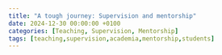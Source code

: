 ```yaml
---
title: "A tough journey: Supervision and mentorship"
date: 2024-12-30 00:00:00 +0100
categories: [Teaching, Supervision, Mentorship]
tags: [teaching,supervision,academia,mentorship,students]
---
```


